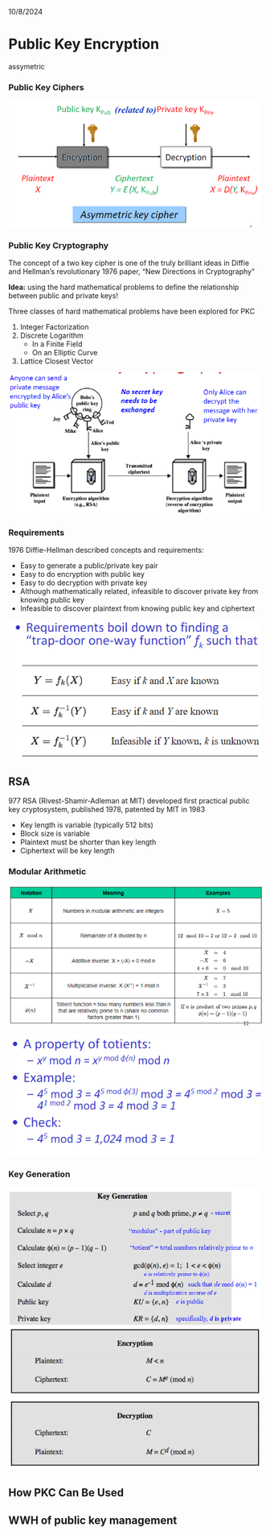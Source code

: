 10/8/2024

# Public Key Encryption

assymetric 

### Public Key Ciphers

![](image-1.png)

### Public Key Cryptography
The concept of a two key cipher
is one of the truly brilliant ideas
in Diffie and Hellman’s
revolutionary 1976 paper, “New
Directions in Cryptography”

**Idea:** using the hard mathematical
problems to define the relationship
between public and private keys!

Three classes of hard mathematical
problems have been explored for PKC
1. Integer Factorization
2. Discrete Logarithm
   - In a Finite Field
   - On an Elliptic Curve
3. Lattice Closest Vector

![alt text](image-2.png)

### Requirements 

1976 Diffie-Hellman described concepts
and requirements:
- Easy to generate a public/private key pair
- Easy to do encryption with public key
- Easy to do decryption with private key
- Although mathematically related, infeasible to
discover private key from knowing public key
- Infeasible to discover plaintext from knowing
public key and ciphertext

![alt text](image-3.png)

## RSA
977 RSA (Rivest-Shamir-Adleman at MIT)
developed first practical public key
cryptosystem, published 1978, patented
by MIT in 1983
- Key length is variable (typically 512 bits)
- Block size is variable
- Plaintext must be shorter than key length
- Ciphertext will be key length

### Modular Arithmetic
![](image-4.png)

![alt text](image-5.png)

### Key Generation
![alt text](image-6.png)
![alt text](image-7.png)


## How PKC Can Be Used 

## WWH of public key management

